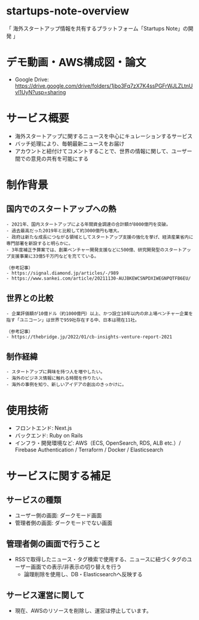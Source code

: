 # startups-note-overview
「 海外スタートアップ情報を共有するプラットフォーム「Startups Note」の開発 」

# デモ動画・AWS構成図・論文
- Google Drive: https://drive.google.com/drive/folders/1jbo3Fq7zX7K4ssPGFrWJLZLtnUvl1UyN?usp=sharing

# サービス概要
- 海外スタートアップに関するニュースを中心にキュレーションするサービス
- バッチ処理により、毎朝最新ニュースをお届け
- アカウントと紐付けてコメントすることで、世界の情報に関して、ユーザー間での意見の共有を可能にする

# 制作背景

## 国内でのスタートアップへの熱

```
- 2021年、国内スタートアップによる年間資金調達の合計額が8000億円を突破。
- 過去最高だった2019年と比較して約3000億円も増大。
- 政府は新たな成長につながる領域としてスタートアップ支援の強化を挙げ、経済産業省内に専門部署を新設すると明らかに。
- 3年度補正予算案では、創薬ベンチャー開発支援などに500億、研究開発型のスタートアップ支援事業に33億5千万円などを充てている。

（参考記事）
- https://signal.diamond.jp/articles/-/989
- https://www.sankei.com/article/20211130-AUJBKEWCSNPDXIWEGNPQTFB6EU/
```

## 世界との比較

```
- 企業評価額が10億ドル（約1000億円）以上、かつ設立10年以内の非上場ベンチャー企業を指す「ユニコーン」は世界で959社存在する中、日本は現在11社。

（参考記事）
- https://thebridge.jp/2022/01/cb-insights-venture-report-2021
```

## 制作経緯

```
- スタートアップに興味を持つ人を増やしたい。
- 海外のビジネス情報に触れる時間を作りたい。
- 海外の事例を知り、新しいアイデアの創出のきっかけに。
```


# 使用技術
- フロントエンド: Next.js
- バックエンド: Ruby on Rails
- インフラ・開発環境など: AWS（ECS, OpenSearch, RDS, ALB etc.）/ Firebase Authentication / Terraform / Docker / Elasticsearch

# サービスに関する補足

## サービスの種類
- ユーザー側の画面: ダークモード画面
- 管理者側の画面: ダークモードでない画面

## 管理者側の画面で行うこと
- RSSで取得したニュース・タグ検索で使用する、ニュースに紐づくタグのユーザー画面での表示/非表示の切り替えを行う
  - 論理削除を使用し、DB・Elasticsearchへ反映する

## サービス運営に関して
- 現在、AWSのリソースを削除し、運営は停止しています。


